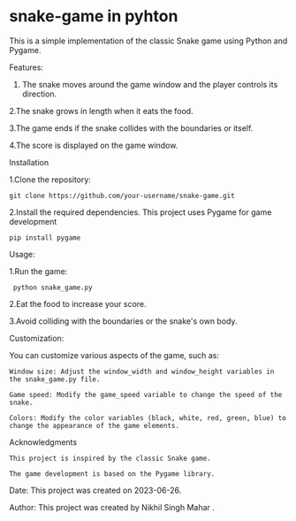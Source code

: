 # snake-game in pyhton
This is a simple implementation of the classic Snake game using Python and Pygame.

Features:

  1. The snake moves around the game window and the player controls its direction.

  2.The snake grows in length when it eats the food.

  
  3.The game ends if the snake collides with the boundaries or itself.

  
  4.The score is displayed on the game window.
  

Installation

1.Clone the repository:

    git clone https://github.com/your-username/snake-game.git

2.Install the required dependencies. This project uses Pygame for game development

    pip install pygame

Usage:

1.Run the game:

     python snake_game.py
     
2.Eat the food to increase your score.

3.Avoid colliding with the boundaries or the snake's own body.

Customization:

 You can customize various aspects of the game, such as:

    Window size: Adjust the window_width and window_height variables in the snake_game.py file.
    
    Game speed: Modify the game_speed variable to change the speed of the snake.
    
    Colors: Modify the color variables (black, white, red, green, blue) to change the appearance of the game elements.

Acknowledgments

    This project is inspired by the classic Snake game.
    
    The game development is based on the Pygame library.
    
Date:
This project was created on 2023-06-26.

Author:
This project was created by Nikhil Singh Mahar .
   

